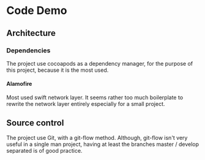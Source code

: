 # Code Demo

## Architecture

### Dependencies

The project use cocoapods as a dependency manager, for the purpose of this project, because it is the most used.

#### Alamofire

Most used swift network layer. It seems rather too much boilerplate to rewrite the network layer entirely especially for a small project.

## Source control

The project use Git, with a git-flow method. Although, git-flow isn't very useful in a single man project, having at least the branches master / develop separated is of good practice.

